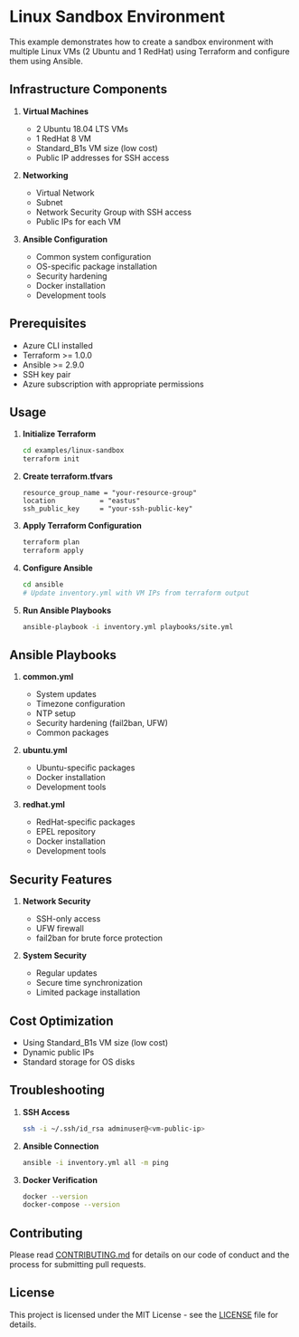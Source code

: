 # Linux Sandbox Environment

This example demonstrates how to create a sandbox environment with multiple Linux VMs (2 Ubuntu and 1 RedHat) using Terraform and configure them using Ansible.

## Infrastructure Components

1. **Virtual Machines**
   - 2 Ubuntu 18.04 LTS VMs
   - 1 RedHat 8 VM
   - Standard_B1s VM size (low cost)
   - Public IP addresses for SSH access

2. **Networking**
   - Virtual Network
   - Subnet
   - Network Security Group with SSH access
   - Public IPs for each VM

3. **Ansible Configuration**
   - Common system configuration
   - OS-specific package installation
   - Security hardening
   - Docker installation
   - Development tools

## Prerequisites

- Azure CLI installed
- Terraform >= 1.0.0
- Ansible >= 2.9.0
- SSH key pair
- Azure subscription with appropriate permissions

## Usage

1. **Initialize Terraform**
   ```bash
   cd examples/linux-sandbox
   terraform init
   ```

2. **Create terraform.tfvars**
   ```hcl
   resource_group_name = "your-resource-group"
   location           = "eastus"
   ssh_public_key     = "your-ssh-public-key"
   ```

3. **Apply Terraform Configuration**
   ```bash
   terraform plan
   terraform apply
   ```

4. **Configure Ansible**
   ```bash
   cd ansible
   # Update inventory.yml with VM IPs from terraform output
   ```

5. **Run Ansible Playbooks**
   ```bash
   ansible-playbook -i inventory.yml playbooks/site.yml
   ```

## Ansible Playbooks

1. **common.yml**
   - System updates
   - Timezone configuration
   - NTP setup
   - Security hardening (fail2ban, UFW)
   - Common packages

2. **ubuntu.yml**
   - Ubuntu-specific packages
   - Docker installation
   - Development tools

3. **redhat.yml**
   - RedHat-specific packages
   - EPEL repository
   - Docker installation
   - Development tools

## Security Features

1. **Network Security**
   - SSH-only access
   - UFW firewall
   - fail2ban for brute force protection

2. **System Security**
   - Regular updates
   - Secure time synchronization
   - Limited package installation

## Cost Optimization

- Using Standard_B1s VM size (low cost)
- Dynamic public IPs
- Standard storage for OS disks

## Troubleshooting

1. **SSH Access**
   ```bash
   ssh -i ~/.ssh/id_rsa adminuser@<vm-public-ip>
   ```

2. **Ansible Connection**
   ```bash
   ansible -i inventory.yml all -m ping
   ```

3. **Docker Verification**
   ```bash
   docker --version
   docker-compose --version
   ```

## Contributing

Please read [CONTRIBUTING.md](../../CONTRIBUTING.md) for details on our code of conduct and the process for submitting pull requests.

## License

This project is licensed under the MIT License - see the [LICENSE](../../LICENSE) file for details. 